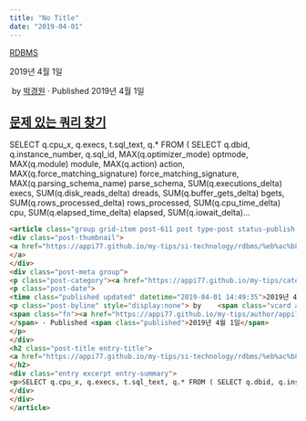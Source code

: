 ```yaml
---
title: "No Title"
date: "2019-04-01"
---
```


[RDBMS](https://appi77.github.io/my-tips/category/si-technology/rdbms/)

2019년 4월 1일

 by 
[박경원](https://appi77.github.io/my-tips/author/appi77/ "박경원이(가) 작성한 글")
 · Published 2019년 4월 1일

[문제 있는 쿼리 찾기](https://appi77.github.io/my-tips/si-technology/rdbms/%eb%ac%b8%ec%a0%9c-%ec%9e%88%eb%8a%94-%ec%bf%bc%eb%a6%ac-%ec%b0%be%ea%b8%b0/ "Permalink to 문제 있는 쿼리 찾기")
---------------------------------------------------------------------------------------------------------------------------------------------------------------------------

SELECT q.cpu\_x, q.execs, t.sql\_text, q.\* FROM ( SELECT q.dbid, q.instance\_number, q.sql\_id, MAX(q.optimizer\_mode) optmode, MAX(q.module) module, MAX(q.action) action, MAX(q.force\_matching\_signature) force\_matching\_signature, MAX(q.parsing\_schema\_name) parse\_schema, SUM(q.executions\_delta) execs, SUM(q.disk\_reads\_delta) dreads, SUM(q.buffer\_gets\_delta) bgets, SUM(q.rows\_processed\_delta) rows\_processed, SUM(q.cpu\_time\_delta) cpu, SUM(q.elapsed\_time\_delta) elapsed, SUM(q.iowait\_delta)...

```html
<article class="group grid-item post-611 post type-post status-publish format-standard hentry category-rdbms tag-oralce tag-sql tag-tunning" id="post-611"><div class="post-inner post-hover">
<div class="post-thumbnail">
<a href="https://appi77.github.io/my-tips/si-technology/rdbms/%eb%ac%b8%ec%a0%9c-%ec%9e%88%eb%8a%94-%ec%bf%bc%eb%a6%ac-%ec%b0%be%ea%b8%b0/">
</a>
</div>
<div class="post-meta group">
<p class="post-category"><a href="https://appi77.github.io/my-tips/category/si-technology/rdbms/" rel="category tag">RDBMS</a></p>
<p class="post-date">
<time class="published updated" datetime="2019-04-01 14:49:35">2019년 4월 1일</time></p>
<p class="post-byline" style="display:none"> by    <span class="vcard author">
<span class="fn"><a href="https://appi77.github.io/my-tips/author/appi77/" rel="author" title="박경원이(가) 작성한 글">박경원</a></span>
</span> · Published <span class="published">2019년 4월 1일</span>
</p>
</div>
<h2 class="post-title entry-title">
<a href="https://appi77.github.io/my-tips/si-technology/rdbms/%eb%ac%b8%ec%a0%9c-%ec%9e%88%eb%8a%94-%ec%bf%bc%eb%a6%ac-%ec%b0%be%ea%b8%b0/" rel="bookmark" title="Permalink to 문제 있는 쿼리 찾기">문제 있는 쿼리 찾기</a>
</h2>
<div class="entry excerpt entry-summary">
<p>SELECT q.cpu_x, q.execs, t.sql_text, q.* FROM ( SELECT q.dbid, q.instance_number, q.sql_id, MAX(q.optimizer_mode) optmode, MAX(q.module) module, MAX(q.action) action, MAX(q.force_matching_signature) force_matching_signature, MAX(q.parsing_schema_name) parse_schema, SUM(q.executions_delta) execs, SUM(q.disk_reads_delta) dreads, SUM(q.buffer_gets_delta) bgets, SUM(q.rows_processed_delta) rows_processed, SUM(q.cpu_time_delta) cpu, SUM(q.elapsed_time_delta) elapsed, SUM(q.iowait_delta)...</p>
</div>
</div>
</article>
```
